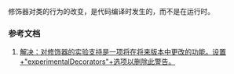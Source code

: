 修饰器对类的行为的改变，是代码编译时发生的，而不是在运行时。

### 参考文档
1. [解决：对修饰器的实验支持是一项将在将来版本中更改的功能。设置+"experimentalDecorators"+选项以删除此警告。](https://www.jianshu.com/p/4c2bc81b75f0)